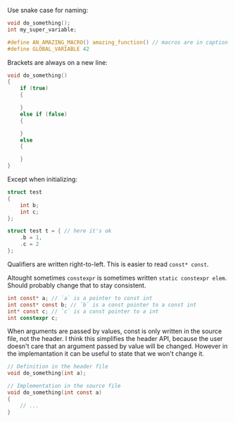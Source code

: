 Use snake case for naming:

```c
void do_something();
int my_super_variable;

#define AN_AMAZING_MACRO() amazing_function() // macros are in caption
#define GLOBAL_VARIABLE 42
```

Brackets are always on a new line:

```c
void do_something()
{
    if (true)
    {

    }
    else if (false)
    {

    }
    else
    {

    }
}
```

Except when initializing:

```c
struct test
{
    int b;
    int c;
};

struct test t = { // here it's ok
    .b = 1,
    .c = 2
};
```

Qualifiers are written right-to-left. This is easier to read `const* const`.

Altought sometimes `constexpr` is sometimes written `static constexpr elem`. Should probably change that to stay consistent.

```c
int const* a; // `a` is a pointer to const int
int const* const b; // `b` is a const pointer to a const int
int* const c; // `c` is a const pointer to a int
int constexpr c;
```

When arguments are passed by values, const is only written in the source file, not the header.
I think this simplifies the header API, because the user doesn't care that an argument passed by value will be changed. 
However in the implemantation it can be useful to state that we won't change it.

```c
// Definition in the header file
void do_something(int a);

// Implementation in the source file
void do_something(int const a)
{
    // ...
}
```
